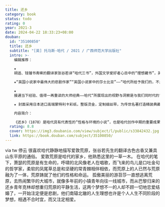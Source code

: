 ```yaml
---
title: 还乡
category: book
status: todo
rating: 0
year: 2021-3
date: 2024-04-22 18:33:23+08:00
douban:
  id: "35100850"
  title: 还乡
  subtitle: "[英] 托马斯·哈代 / 2021 / 广西师范大学出版社"
  intro: >-
    编辑推荐：

    ★
    胡适、钱锺书青睐的翻译家张谷若译“哈代三书”，外国文学爱好者心目中的“理想藏书”，英语文学中译的三颗明珠，翻译家们研磨学习的盛誉范本——张谷若青年时代以成功译介哈代《还乡》一举成名，继而受胡适委托翻译《德伯家的苔丝》，受到钱锺书等大家的一致赞赏，数十年来以译文忠实精雅、注释详尽深入而享有盛誉：“读哈代，就读张谷若的译本。”

    ★“英国小说家中最伟大的悲剧作家”“英国小说家中的莎士比亚”——“哈代所给予我们的，不是关于某时某地生活的写照。这是世界和人类的命运展现在一种强烈的想象力、一种深刻的诗意的天才和一颗温柔而仁慈的心灵面前时所显示出来的幻象”。（弗吉尼亚·伍尔夫）

    ★
    接通当下经验、值得一再重读的大师经典——哈代“所展现出的视野与洞察是与我们同时代的”（哈罗德·布鲁姆），犹如一阵恒久吹拂的强风，古老的经验裹挟着复杂的情感、开阔的风光、丰沛的诗意、深刻的悲悯，一直吹向我们今日今时的生活。

    ★ 封面采用日本进口高端蒙特利卡彩纸，整版烫金，定制细丝带，为传世名著打造精装典藏版本。

    内容简介：

    《还乡》（1878）是哈代具有代表性的“性格与环境的小说”，也是哈代创作中期的重要成果，英国现实主义文学的经典杰作。故事讲述了年轻有为的青年克林·姚伯从巴黎还乡，自愿抛弃繁华世界纷扰劳烦的的生活，试图在爱敦荒原的穷乡僻壤开创一番经邦济世、开蒙启智的事业，却遭遇了重重阻挠。女主人公游苔莎生于繁华世界，流落苍莽未凿的荒原，并意欲逃离荒原。夫妻二人都不满于现状，具有超出荒原人传统习俗的现代意识，但彼此格格不入，婚后冲突愈演愈烈，加之命运拨弄，最终酿成悲剧。游苔莎是哈代为世界文学画廊贡献的一位深沉浑厚、魅力经久不衰的女性形象，一尊具有凡人七情六欲的异教女神，她的叛逆、追求、烦恼和幻灭，都超前于哈代所处的时代，而与我们这个时代的视野、洞察与感性深刻地共鸣。
  rating: 8.8
  cover: https://img3.doubanio.com/view/subject/l/public/s33842432.jpg
  link: https://book.douban.com/subject/35100850/
---
```


via tw 停云 很喜欢哈代静静地描写爱敦荒原，张谷若先生的翻译古色古香又兼具山东平原的通俗。
爱敦荒原是哈代的家乡，他熟悉这里的一草一木。
在哈代的笔下，萧瑟的荒原是有生命的，呼啸的北风像老人在唱歌，而飞来的鸟儿是口吐金句的哲学家，柔软的凤尾草总是和坚硬的常青棘相伴相依，而荒原上的人已然与荒原融为了一体，荒原铸就了他们的性格和命运。
孤傲美丽的游苔莎一直想逃离荒原，去热闹繁华的大城市，就像多年前的小镇青年向往一线城市，而从巴黎归来的还乡青年克林却想重归荒原的平静生活，这两个梦想不一的人却不顾一切地恋爱结婚了，一开始注定便是悲剧，他们南辕北辙的人生理想也许是个人人生不同阶段的梦想，相遇不合时宜，而又注定相爱。
